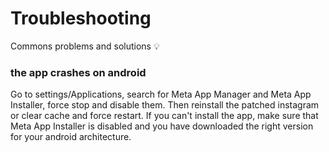 # Troubleshooting
Commons problems and solutions 💡
### the app crashes on android
Go to settings/Applications, search for Meta App Manager and Meta App Installer, force stop and disable them. 
Then reinstall the patched instagram or clear cache and force restart. 
If you can't install the app, make sure that Meta App Installer is disabled and you have downloaded the right version for your android architecture.

